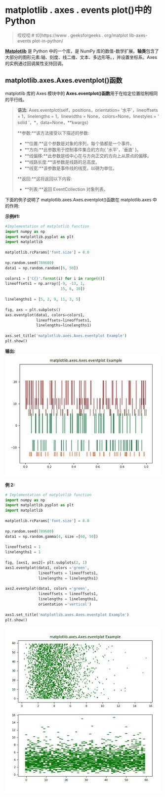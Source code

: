 # matplotlib . axes . events plot()中的 Python

> 哎哎哎:# t0]https://www . geeksforgeeks . org/matplot lib-axes-events plot-in-python/

**[Matplotlib](https://www.geeksforgeeks.org/python-introduction-matplotlib/)** 是 Python 中的一个库，是 NumPy 库的数值-数学扩展。**轴类**包含了大部分的图形元素:轴、刻度、线二维、文本、多边形等。，并设置坐标系。Axes 的实例通过回调属性支持回调。

## matplotlib.axes.Axes.eventplot()函数

matplotlib 库的 Axes 模块中的 **Axes.eventplot()函数**用于在给定位置绘制相同的平行线。

> **语法:** Axes.eventplot(self，positions，orientation= '水平'，lineoffsets = 1，linelengths = 1，linewidths = None，colors=None，linestyles = ' solid '，*，data=None，**kwargs)
> 
> **参数:**该方法接受以下描述的参数:
> 
> *   **位置:**这个参数是对象的序列，每个值都是一个事件。
> *   **方向:**此参数用于控制事件集合的方向{ '水平'，'垂直' }。
> *   **线偏移:**此参数是线中心在与方向正交的方向上从原点的偏移。
> *   **线路长度:**该参数是线路的总高度。
> *   **线宽:**该参数是事件线的线宽，以磅为单位。
> 
> **返回:**这将返回以下内容:
> 
> *   **列表:**返回 EventCollection 对象列表。

下面的例子说明了 matplotlib.axes.Axes.eventplot()函数在 matplotlib.axes 中的作用:

**示例#1:**

```py
#Implementation of matplotlib function
import numpy as np
import matplotlib.pyplot as plt
import matplotlib

matplotlib.rcParams['font.size'] = 8.0

np.random.seed(789680)
data1 = np.random.random([6, 50])

colors1 = ['C{}'.format(i) for i in range(6)]
lineoffsets1 = np.array([-9, -13, 1, 
                         15, 6, 10])

linelengths1 = [5, 2, 9, 11, 3, 5]

fig, axs = plt.subplots()
axs.eventplot(data1, colors=colors1, 
              lineoffsets=lineoffsets1,
              linelengths=linelengths1)

axs.set_title('matplotlib.axes.Axes.eventplot Example')
plt.show()
```

**输出:**
![](img/2f78d959f796c8098e74a54b838b846b.png)

**例 2:**

```py
# Implementation of matplotlib function
import numpy as np
import matplotlib.pyplot as plt
import matplotlib

matplotlib.rcParams['font.size'] = 8.0

np.random.seed(789680)
data1 = np.random.gamma(4, size =[60, 50])

lineoffsets1 = 1
linelengths1 = 1

fig, [axs1, axs2]= plt.subplots(2, 1)
axs1.eventplot(data1, colors ='green',
               lineoffsets = lineoffsets1, 
               linelengths = linelengths1)

axs2.eventplot(data1, colors ='green',
               lineoffsets = lineoffsets1,
               linelengths = linelengths1, 
               orientation ='vertical')

axs1.set_title('matplotlib.axes.Axes.eventplot Example')
plt.show()
```

![](img/77effb387606083abf1b734c52557191.png)